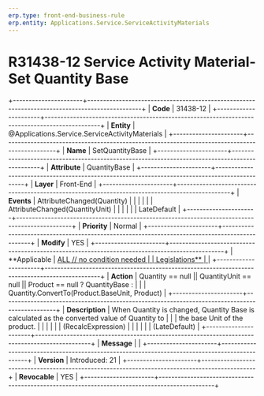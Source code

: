 ```yaml
---
erp.type: front-end-business-rule
erp.entity: Applications.Service.ServiceActivityMaterials
---
```


# R31438-12 Service Activity Material- Set Quantity Base
+----------------------+-----------------------------------------------------------------------------------------------+
| **Code**             | 31438-12                                                                                      |
+----------------------+-----------------------------------------------------------------------------------------------+
| **Entity**           | @Applications.Service.ServiceActivityMaterials                                                |
+----------------------+-----------------------------------------------------------------------------------------------+
| **Name**             | SetQuantityBase                                                                               |
+----------------------+-----------------------------------------------------------------------------------------------+
| **Attribute**        | QuantityBase                                                                                  |
+----------------------+-----------------------------------------------------------------------------------------------+
| **Layer**            | Front-End                                                                                     |
+----------------------+-----------------------------------------------------------------------------------------------+
| **Events**           | AttributeChanged(Quantity)                                                                    |
|                      |                                                                                               |
|                      | AttributeChanged(QuantityUnit)                                                                |
|                      |                                                                                               |
|                      | LateDefault                                                                                   |
+----------------------+-----------------------------------------------------------------------------------------------+
| **Priority**         | Normal                                                                                        |
+----------------------+-----------------------------------------------------------------------------------------------+
| **Modify**           | YES                                                                                           |
+----------------------+-----------------------------------------------------------------------------------------------+
| **Applicable         | [ALL // no condition needed                                                                   |
| Legislations**       | ](xref:applicable-legislations)                                                               |
+----------------------+-----------------------------------------------------------------------------------------------+
| **Action**           | Quantity == null \|\| QuantityUnit == null \|\| Product == null ? QuantityBase :              |
|                      | Quantity.ConvertTo(Product.BaseUnit, Product)                                                 |
+----------------------+-----------------------------------------------------------------------------------------------+
| **Description**      | When Quantity is changed, Quantity Base is calculated as the converted value of Quantity to   |
|                      | the base Unit of the product.                                                                 |
|                      |                                                                                               |
|                      | (RecalcExpression)                                                                            |
|                      |                                                                                               |
|                      | (LateDefault)                                                                                 |
+----------------------+-----------------------------------------------------------------------------------------------+
| **Message**          |                                                                                               |
+----------------------+-----------------------------------------------------------------------------------------------+
| **Version**          | Introduced: 21                                                                                |
+----------------------+-----------------------------------------------------------------------------------------------+
| **Revocable**        | YES                                                                                           |
+----------------------+-----------------------------------------------------------------------------------------------+
